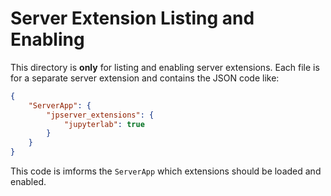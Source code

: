# Server Extension Listing and Enabling

This directory is **only** for listing and enabling server extensions. Each file is for a separate server extension and contains the JSON code like:
```json
{
    "ServerApp": {
        "jpserver_extensions": {
            "jupyterlab": true
        }
    }
}
``` 
This code is imforms the `ServerApp` which extensions should be loaded and enabled.